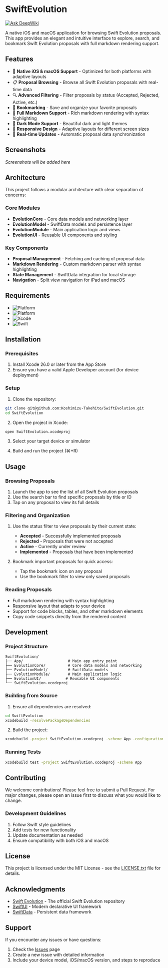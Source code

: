# SwiftEvolution

[![Ask DeepWiki](https://deepwiki.com/badge.svg)](https://deepwiki.com/Koshimizu-Takehito/SwiftEvolution)

A native iOS and macOS application for browsing Swift Evolution proposals. This app provides an elegant and intuitive interface to explore, search, and bookmark Swift Evolution proposals with full markdown rendering support.

## Features

- 📱 **Native iOS & macOS Support** - Optimized for both platforms with adaptive layouts
- 📋 **Proposal Browsing** - Browse all Swift Evolution proposals with real-time data
- 🔍 **Advanced Filtering** - Filter proposals by status (Accepted, Rejected, Active, etc.)
- 🔖 **Bookmarking** - Save and organize your favorite proposals
- 📖 **Full Markdown Support** - Rich markdown rendering with syntax highlighting
- 🌙 **Dark Mode Support** - Beautiful dark and light themes
- 📱 **Responsive Design** - Adaptive layouts for different screen sizes
- 🔄 **Real-time Updates** - Automatic proposal data synchronization

## Screenshots

*Screenshots will be added here*

## Architecture

This project follows a modular architecture with clear separation of concerns:

### Core Modules

- **EvolutionCore** - Core data models and networking layer
- **EvolutionModel** - SwiftData models and persistence layer
- **EvolutionModule** - Main application logic and views
- **EvolutionUI** - Reusable UI components and styling

### Key Components

- **Proposal Management** - Fetching and caching of proposal data
- **Markdown Rendering** - Custom markdown parser with syntax highlighting
- **State Management** - SwiftData integration for local storage
- **Navigation** - Split view navigation for iPad and macOS

## Requirements

- ![Platform](https://img.shields.io/badge/platform-iOS-blue.svg)
- ![Platform](https://img.shields.io/badge/platform-macOS-blue.svg)
- ![Xcode](https://img.shields.io/badge/xcode-26.0+-magenta.svg)
- ![Swift](https://img.shields.io/badge/swift-6.2-orange.svg)

## Installation

### Prerequisites

1. Install Xcode 26.0 or later from the App Store
2. Ensure you have a valid Apple Developer account (for device deployment)

### Setup

1. Clone the repository:
```bash
git clone git@github.com:Koshimizu-Takehito/SwiftEvolution.git
cd SwiftEvolution
```

2. Open the project in Xcode:
```bash
open SwiftEvolution.xcodeproj
```

3. Select your target device or simulator

4. Build and run the project (⌘+R)

## Usage

### Browsing Proposals

1. Launch the app to see the list of all Swift Evolution proposals
2. Use the search bar to find specific proposals by title or ID
3. Tap on any proposal to view its full details

### Filtering and Organization

1. Use the status filter to view proposals by their current state:
   - **Accepted** - Successfully implemented proposals
   - **Rejected** - Proposals that were not accepted
   - **Active** - Currently under review
   - **Implemented** - Proposals that have been implemented

2. Bookmark important proposals for quick access:
   - Tap the bookmark icon on any proposal
   - Use the bookmark filter to view only saved proposals

### Reading Proposals

- Full markdown rendering with syntax highlighting
- Responsive layout that adapts to your device
- Support for code blocks, tables, and other markdown elements
- Copy code snippets directly from the rendered content

## Development

### Project Structure

```
SwiftEvolution/
├── App/                    # Main app entry point
├── EvolutionCore/          # Core data models and networking
├── EvolutionModel/         # SwiftData models
├── EvolutionModule/        # Main application logic
├── EvolutionUI/           # Reusable UI components
└── SwiftEvolution.xcodeproj
```

### Building from Source

1. Ensure all dependencies are resolved:
```bash
cd SwiftEvolution
xcodebuild -resolvePackageDependencies
```

2. Build the project:
```bash
xcodebuild -project SwiftEvolution.xcodeproj -scheme App -configuration Debug
```

### Running Tests

```bash
xcodebuild test -project SwiftEvolution.xcodeproj -scheme App
```

## Contributing

We welcome contributions! Please feel free to submit a Pull Request. For major changes, please open an issue first to discuss what you would like to change.

### Development Guidelines

1. Follow Swift style guidelines
2. Add tests for new functionality
3. Update documentation as needed
4. Ensure compatibility with both iOS and macOS

## License

This project is licensed under the MIT License - see the [LICENSE.txt](LICENSE.txt) file for details.

## Acknowledgments

- [Swift Evolution](https://github.com/apple/swift-evolution) - The official Swift Evolution repository
- [SwiftUI](https://developer.apple.com/xcode/swiftui/) - Modern declarative UI framework
- [SwiftData](https://developer.apple.com/documentation/swiftdata) - Persistent data framework

## Support

If you encounter any issues or have questions:

1. Check the [Issues](https://github.com/Koshimizu-Takehito/SwiftEvolution/issues) page
2. Create a new issue with detailed information
3. Include your device model, iOS/macOS version, and steps to reproduce
